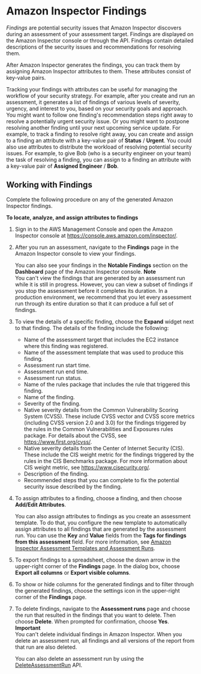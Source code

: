 # Amazon Inspector Findings<a name="inspector_findings"></a>

*Findings* are potential security issues that Amazon Inspector discovers during an assessment of your assessment target\. Findings are displayed on the Amazon Inspector console or through the API\. Findings contain detailed descriptions of the security issues and recommendations for resolving them\.

After Amazon Inspector generates the findings, you can track them by assigning Amazon Inspector attributes to them\. These attributes consist of key\-value pairs\.

Tracking your findings with attributes can be useful for managing the workflow of your security strategy\. For example, after you create and run an assessment, it generates a list of findings of various levels of severity, urgency, and interest to you, based on your security goals and approach\. You might want to follow one finding's recommendation steps right away to resolve a potentially urgent security issue\. Or you might want to postpone resolving another finding until your next upcoming service update\. For example, to track a finding to resolve right away, you can create and assign to a finding an attribute with a key\-value pair of **Status** / **Urgent**\. You could also use attributes to distribute the workload of resolving potential security issues\. For example, to give Bob \(who is a security engineer on your team\) the task of resolving a finding, you can assign to a finding an attribute with a key\-value pair of **Assigned Engineer** / **Bob**\.

## Working with Findings<a name="finding_via_console"></a>

Complete the following procedure on any of the generated Amazon Inspector findings\.

**To locate, analyze, and assign attributes to findings**

1. Sign in to the AWS Management Console and open the Amazon Inspector console at [https://console\.aws\.amazon\.com/inspector/](https://console.aws.amazon.com/inspector/)\.

1. After you run an assessment, navigate to the **Findings** page in the Amazon Inspector console to view your findings\.

   You can also see your findings in the **Notable Findings** section on the **Dashboard** page of the Amazon Inspector console\.
**Note**  
You can't view the findings that are generated by an assessment run while it is still in progress\. However, you can view a subset of findings if you stop the assessment before it completes its duration\. In a production environment, we recommend that you let every assessment run through its entire duration so that it can produce a full set of findings\.

1. To view the details of a specific finding, choose the **Expand** widget next to that finding\. The details of the finding include the following:
   + Name of the assessment target that includes the EC2 instance where this finding was registered\.
   + Name of the assessment template that was used to produce this finding\.
   + Assessment run start time\.
   + Assessment run end time\.
   + Assessment run status\.
   + Name of the rules package that includes the rule that triggered this finding\.
   + Name of the finding\.
   + Severity of the finding\.
   + Native severity details from the Common Vulnerability Scoring System \(CVSS\)\. These include CVSS vector and CVSS score metrics \(including CVSS version 2\.0 and 3\.0\) for the findings triggered by the rules in the Common Vulnerabilities and Exposures rules package\. For details about the CVSS, see [https://www\.first\.org/cvss/](https://www.first.org/cvss/)\.
   + Native severity details from the Center of Internet Security \(CIS\)\. These include the CIS weight metric for the findings triggered by the rules in the CIS Benchmarks package\. For more information about CIS weight metric, see [https://www\.cisecurity\.org/](https://www.cisecurity.org/)\.
   + Description of the finding\.
   + Recommended steps that you can complete to fix the potential security issue described by the finding\.

1. To assign attributes to a finding, choose a finding, and then choose **Add/Edit Attributes**\.

   You can also assign attributes to findings as you create an assessment template\. To do that, you configure the new template to automatically assign attributes to all findings that are generated by the assessment run\. You can use the **Key** and **Value** fields from the **Tags for findings from this assessment** field\. For more information, see [Amazon Inspector Assessment Templates and Assessment Runs](inspector_assessments.md)\.

1. To export findings to a spreadsheet, choose the down arrow in the upper\-right corner of the **Findings** page\. In the dialog box, choose **Export all columns** or **Export visible columns**\.

1. To show or hide columns for the generated findings and to filter through the generated findings, choose the settings icon in the upper\-right corner of the **Findings** page\.

1. To delete findings, navigate to the **Assessment runs** page and choose the run that resulted in the findings that you want to delete\. Then choose **Delete**\. When prompted for confirmation, choose **Yes**\.
**Important**  
You can't delete individual findings in Amazon Inspector\. When you delete an assessment run, all findings and all versions of the report from that run are also deleted\.

   You can also delete an assessment run by using the [DeleteAssessmentRun](https://docs.aws.amazon.com/inspector/latest/APIReference/API_DeleteAssessmentRun.html) API\. 